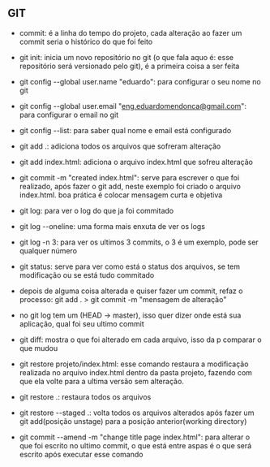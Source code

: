 ## GIT

- commit: é a linha do tempo do projeto, cada alteração ao fazer um commit seria o histórico do que foi feito

- git init: inicia um novo repositório no git (o que fala aquo é: esse repositório será versionado pelo git), é a primeira coisa a ser feita

- git config --global user.name "eduardo": para configurar o seu nome no git

- git config --global user.email "eng.eduardomendonca@gmail.com": para configurar o email no git

- git config --list: para saber qual nome e email está configurado

- git add .: adiciona todos os arquivos que sofreram alteração

- git add index.html: adiciona o arquivo index.html que sofreu alteração

- git commit -m "created index.html": serve para escrever o que foi realizado, após fazer o git add, neste exemplo foi criado o arquivo index.html. boa prática é colocar mensagem curta e objetiva

- git log: para ver o log do que ja foi commitado

- git log --oneline: uma forma mais enxuta de ver os logs

- git log -n 3: para ver os ultimos 3 commits, o 3 é um exemplo, pode ser qualquer número

- git status: serve para ver como está o status dos arquivos, se tem modificação ou se está tudo commitado

- depois de alguma coisa alterada e quiser fazer um commit, refaz o processo: git add . > git commit -m "mensagem de alteração"

- no git log tem um (HEAD -> master), isso quer dizer onde está sua aplicação, qual foi seu ultimo commit

- git diff: mostra o que foi alterado em cada arquivo, isso da p comparar o que mudou

- git restore projeto/index.html: esse comando restaura a modificação realizada no arquivo index.html dentro da pasta projeto, fazendo com que ela volte para a ultima versão sem alteração.

- git restore .: restaura todos os arquivos

- git restore --staged .: volta todos os arquivos alterados após fazer um git add(posição unstage) para a posição anterior(working directory)

- git commit --amend -m "change title page index.html": para alterar o que foi escrito no ultimo commit, o que está entre aspas é o que será escrito após executar esse comando
